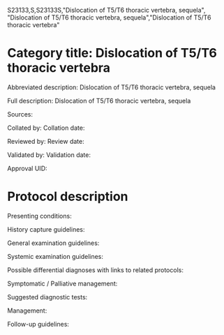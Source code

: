 S23133,S,S23133S,"Dislocation of T5/T6 thoracic vertebra, sequela", "Dislocation of T5/T6 thoracic vertebra, sequela","Dislocation of T5/T6 thoracic vertebra"
# Category title: Dislocation of T5/T6 thoracic vertebra

Abbreviated description: Dislocation of T5/T6 thoracic vertebra, sequela

Full description: Dislocation of T5/T6 thoracic vertebra, sequela

Sources:

Collated by:
Collation date:

Reviewed by:
Review date:

Validated by:
Validation date:

Approval UID:

# Protocol description

Presenting conditions:

History capture guidelines:

General examination guidelines:

Systemic examination guidelines:

Possible differential diagnoses with links to related protocols:

Symptomatic / Palliative management:

Suggested diagnostic tests:

Management:

Follow-up guidelines:

